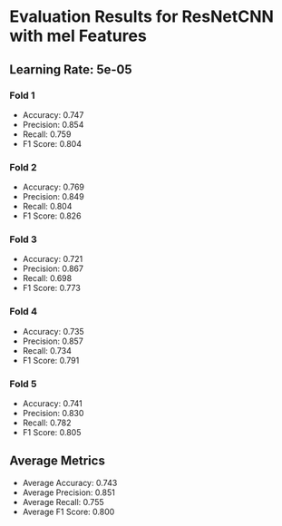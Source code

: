 # Evaluation Results for ResNetCNN with mel Features
## Learning Rate: 5e-05

### Fold 1
- Accuracy: 0.747
- Precision: 0.854
- Recall: 0.759
- F1 Score: 0.804

### Fold 2
- Accuracy: 0.769
- Precision: 0.849
- Recall: 0.804
- F1 Score: 0.826

### Fold 3
- Accuracy: 0.721
- Precision: 0.867
- Recall: 0.698
- F1 Score: 0.773

### Fold 4
- Accuracy: 0.735
- Precision: 0.857
- Recall: 0.734
- F1 Score: 0.791

### Fold 5
- Accuracy: 0.741
- Precision: 0.830
- Recall: 0.782
- F1 Score: 0.805

## Average Metrics
- Average Accuracy: 0.743
- Average Precision: 0.851
- Average Recall: 0.755
- Average F1 Score: 0.800
